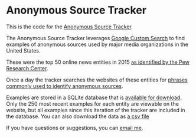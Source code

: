 	
# Anonymous Source Tracker

This is the code for the [Anonymous Source Tracker](http://schaver.com/anonymous).

The Anonymous Source Tracker leverages [Google Custom Search](https://cse.google.com/) to find examples of anonymous sources used by major media organizations in the United States.

These were the top 50 online news entities in 2015 [as identified by the Pew Research Center](http://www.journalism.org/media-indicators/digital-top-50-online-news-entities-2015/).

Once a day the tracker searches the websites of these entities for [phrases commonly used to identify anonymous sources](https://github.com/markschaver/anonymous/blob/master/anonymous-phrases.txt).

Examples are stored in a SQLite database that is [available for download](https://github.com/markschaver/anonymous/blob/master/anon.db). Only the 250 most recent examples for each entity are viewable on the website, but all examples since this iteration of the tracker are included in the database. You can also download the data as [a csv file](https://github.com/markschaver/anonymous/blob/master/anon.csv)

If you have questions or suggestions, you can [email me](mailto:mark.schaver@gmail.com).
